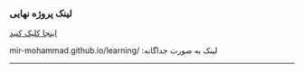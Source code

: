 ### لینک پروژه نهایی
[ اینجا کلیک کنید](mir-mohammad.github.io/learning/)


mir-mohammad.github.io/learning/
:لینک به صورت جداگانه 

---------
